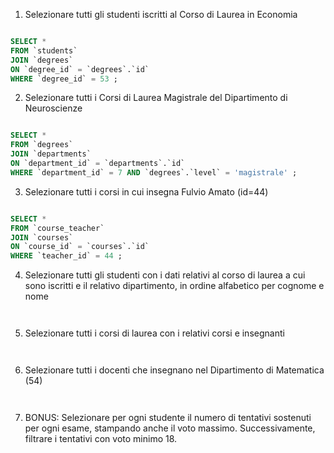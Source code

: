 1. Selezionare tutti gli studenti iscritti al Corso di Laurea in Economia

```sql

SELECT *
FROM `students`
JOIN `degrees`
ON `degree_id` = `degrees`.`id`
WHERE `degree_id` = 53 ;

```

2. Selezionare tutti i Corsi di Laurea Magistrale del Dipartimento di
Neuroscienze

```sql

SELECT * 
FROM `degrees`
JOIN `departments`
ON `department_id` = `departments`.`id`
WHERE `department_id` = 7 AND `degrees`.`level` = 'magistrale' ;

```

3. Selezionare tutti i corsi in cui insegna Fulvio Amato (id=44)

```sql

SELECT * 
FROM `course_teacher`
JOIN `courses`
ON `course_id` = `courses`.`id` 
WHERE `teacher_id` = 44 ;

```

4. Selezionare tutti gli studenti con i dati relativi al corso di laurea a cui
sono iscritti e il relativo dipartimento, in ordine alfabetico per cognome e
nome

```sql



```

5. Selezionare tutti i corsi di laurea con i relativi corsi e insegnanti

```sql



```

6. Selezionare tutti i docenti che insegnano nel Dipartimento di
Matematica (54)

```sql



```

7. BONUS: Selezionare per ogni studente il numero di tentativi sostenuti
per ogni esame, stampando anche il voto massimo. Successivamente,
filtrare i tentativi con voto minimo 18.

```sql



```